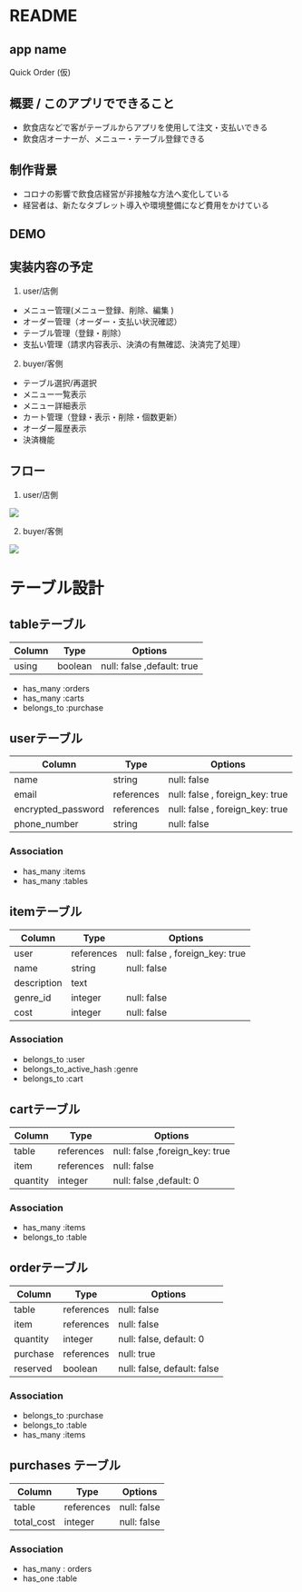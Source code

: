 # README
## app name 
Quick Order (仮)

## 概要 / このアプリでできること
- 飲食店などで客がテーブルからアプリを使用して注文・支払いできる
- 飲食店オーナーが、メニュー・テーブル登録できる

## 制作背景 
- コロナの影響で飲食店経営が非接触な方法へ変化している
- 経営者は、新たなタブレット導入や環境整備になど費用をかけている

## DEMO 

## 実装内容の予定
1. user/店側
- メニュー管理(メニュー登録、削除、編集 )
- オーダー管理（オーダー・支払い状況確認）
- テーブル管理（登録・削除）
- 支払い管理（請求内容表示、決済の有無確認、決済完了処理）

2. buyer/客側
- テーブル選択/再選択
- メニュー一覧表示
- メニュー詳細表示
- カート管理（登録・表示・削除・個数更新）
- オーダー履歴表示
- 決済機能

## フロー
1. user/店側

[![](https://mermaid.ink/img/eyJjb2RlIjoiZ3JhcGggVERcbiAgICBBW-OBiuW6l10gLS0-Qyjjg4jjg4Pjg5fjg5rjg7zjgrgv44Oh44OL44Ol44O8566h55CGKVxuICAgIEMgLS0-IHzjg6Hjg4vjg6Xjg7zpgbjmip58IEQo44Oh44OL44Ol44O857eo6ZuGL-WJiumZpClcbiAgICBELS0-Q1xu44CAXG5cbiAgICBDLS0-fOaWsOODoeODi-ODpeODvOeZu-mMsnwgRijjg6Hjg4vjg6Xjg7znmbvpjLIpXG7jgIAgIEYgLS0-44CAQ1xuXG4gICAgQy0tPnzjgqrjg7zjg4Djg7znrqHnkIZ8IEgo44Kq44O844OA44O85LiA6Kan6KGo56S6KVxu44CAICBIIC0tPuOAgENcbuOAgFxu44CA44CAQyAtLT4gfOODhuODvOODluODq-eZu-mMsnwgSyjjg4bjg7zjg5bjg6vnmbvpjLIv5YmK6ZmkKVxuIOOAgEvjgIAtLT7jgIBDXG5cbuOAgOOAgEMgLS0-IHzlupfpoK3mlK_miZXjgYTmmYLjga7msbrmuIjlh6bnkIZ8IEUo5pSv5omV44GE5Yem55CGKVxu44CA44CARSAtLT585Lya6KiI44OG44O844OW44Or6YG45oqefEco5ZCI6KiI6YeR6aGN6KGo56S6KVxuICAgRyAtLT585bqX6aCt5rG65riIfEko5rG65riI5a6M5LqGKVxuICAgSSAtLT5DXG5cbuOAgCAgXG7jgIAgIiwibWVybWFpZCI6eyJ0aGVtZSI6ImZvcmVzdCJ9LCJ1cGRhdGVFZGl0b3IiOmZhbHNlfQ)](https://mermaid-js.github.io/mermaid-live-editor/#/edit/eyJjb2RlIjoiZ3JhcGggVERcbiAgICBBW-OBiuW6l10gLS0-Qyjjg4jjg4Pjg5fjg5rjg7zjgrgv44Oh44OL44Ol44O8566h55CGKVxuICAgIEMgLS0-IHzjg6Hjg4vjg6Xjg7zpgbjmip58IEQo44Oh44OL44Ol44O857eo6ZuGL-WJiumZpClcbiAgICBELS0-Q1xu44CAXG5cbiAgICBDLS0-fOaWsOODoeODi-ODpeODvOeZu-mMsnwgRijjg6Hjg4vjg6Xjg7znmbvpjLIpXG7jgIAgIEYgLS0-44CAQ1xuXG4gICAgQy0tPnzjgqrjg7zjg4Djg7znrqHnkIZ8IEgo44Kq44O844OA44O85LiA6Kan6KGo56S6KVxu44CAICBIIC0tPuOAgENcbuOAgFxu44CA44CAQyAtLT4gfOODhuODvOODluODq-eZu-mMsnwgSyjjg4bjg7zjg5bjg6vnmbvpjLIv5YmK6ZmkKVxuIOOAgEvjgIAtLT7jgIBDXG5cbuOAgOOAgEMgLS0-IHzlupfpoK3mlK_miZXjgYTmmYLjga7msbrmuIjlh6bnkIZ8IEUo5pSv5omV44GE5Yem55CGKVxu44CA44CARSAtLT585Lya6KiI44OG44O844OW44Or6YG45oqefEco5ZCI6KiI6YeR6aGN6KGo56S6KVxuICAgRyAtLT585bqX6aCt5rG65riIfEko5rG65riI5a6M5LqGKVxuICAgSSAtLT5DXG5cbuOAgCAgXG7jgIAgIiwibWVybWFpZCI6eyJ0aGVtZSI6ImZvcmVzdCJ9LCJ1cGRhdGVFZGl0b3IiOmZhbHNlfQ)

2. buyer/客側

[![](https://mermaid.ink/img/eyJjb2RlIjoiZ3JhcGggVERcbiAgICBBW-OBiuWuouanmF0gLS0-Qyjjg4jjg4Pjg5fjg5rjg7zjgrgv44Oh44OL44Ol44O85LiA6KanKVxuICAgIEMgLS0-IHzjg6Hjg4vjg6Xjg7zpgbjmip58IEQo44Oh44OL44Ol44O86Kmz57SwKVxuICAgIEQtLT585YCL5pWw6YG45oqefExb44Kr44O844OI5L-d5a2YXVxu44CA44CAIEzjgIAtLT7jgIBDXG5cbiAgICBDLS0-fOOCq-ODvOODiOihqOekunwgRijjgqvjg7zjg4jlhoXkuIDopqfooajnpLopXG7jgIAgIEYgLS0-fOWAi-aVsOabtOaWsC_liYrpmaR8IEdb44Kq44O844OA44O856K65a6aXVxuICAgIEfjgIAtLT7jgIBDXG5cbiAgICBDLS0-fOOCquODvOODgOODvOWxpeattHwgSCjjgqrjg7zjg4Djg7zkuIDopqfooajnpLopXG7jgIAgIEggLS0-IHzjgq_jg6zjgrjjg4Pjg4jjgqvjg7zjg4nmlK_miZXjgYR8IEko44Kr44O844OJ5oOF5aCx5YWl5YqbKVxu44CA44CASC0tPnzlupfpoK3mlK_miZXjgYR8IENcbiAgIEktLT5KW-axuua4iF1cbuOAgOOAgErjgIAtLT7jgIBDXG7jgIBcbuOAgOOAgEMgLS0-IHzjg4bjg7zjg5bjg6vpgbjmip4v5YaN6YG45oqefCBLKOODhuODvOODluODq-eZu-mMsilcbiDjgIBL44CALS0-44CAQ1xuXG7jgIAgIFxu44CAICIsIm1lcm1haWQiOnt9LCJ1cGRhdGVFZGl0b3IiOmZhbHNlfQ)](https://mermaid-js.github.io/mermaid-live-editor/#/edit/eyJjb2RlIjoiZ3JhcGggVERcbiAgICBBW-OBiuWuouanmF0gLS0-Qyjjg4jjg4Pjg5fjg5rjg7zjgrgv44Oh44OL44Ol44O85LiA6KanKVxuICAgIEMgLS0-IHzjg6Hjg4vjg6Xjg7zpgbjmip58IEQo44Oh44OL44Ol44O86Kmz57SwKVxuICAgIEQtLT585YCL5pWw6YG45oqefExb44Kr44O844OI5L-d5a2YXVxu44CA44CAIEzjgIAtLT7jgIBDXG5cbiAgICBDLS0-fOOCq-ODvOODiOihqOekunwgRijjgqvjg7zjg4jlhoXkuIDopqfooajnpLopXG7jgIAgIEYgLS0-fOWAi-aVsOabtOaWsC_liYrpmaR8IEdb44Kq44O844OA44O856K65a6aXVxuICAgIEfjgIAtLT7jgIBDXG5cbiAgICBDLS0-fOOCquODvOODgOODvOWxpeattHwgSCjjgqrjg7zjg4Djg7zkuIDopqfooajnpLopXG7jgIAgIEggLS0-IHzjgq_jg6zjgrjjg4Pjg4jjgqvjg7zjg4nmlK_miZXjgYR8IEko44Kr44O844OJ5oOF5aCx5YWl5YqbKVxu44CA44CASC0tPnzlupfpoK3mlK_miZXjgYR8IENcbiAgIEktLT5KW-axuua4iF1cbuOAgOOAgErjgIAtLT7jgIBDXG7jgIBcbuOAgOOAgEMgLS0-IHzjg4bjg7zjg5bjg6vpgbjmip4v5YaN6YG45oqefCBLKOODhuODvOODluODq-eZu-mMsilcbiDjgIBL44CALS0-44CAQ1xuXG7jgIAgIFxu44CAICIsIm1lcm1haWQiOnt9LCJ1cGRhdGVFZGl0b3IiOmZhbHNlfQ)

# テーブル設計

## tableテーブル
| Column             | Type       | Options                         |
| ------------------ | ------     | -------------------------       |
| using              |  boolean   | null: false ,default: true      |

- has_many :orders
- has_many :carts
- belongs_to :purchase


## userテーブル

| Column             | Type       | Options                         |
| ------------------ | ------     | -------------------------       |
| name               | string     | null: false                     |
| email              | references | null: false , foreign_key: true |
| encrypted_password | references | null: false , foreign_key: true |
| phone_number       | string     | null: false                     |

### Association
- has_many :items
- has_many :tables


## itemテーブル

| Column          | Type       | Options                         |
| --------------- | ---------- | ------------------------------- |
| user            | references | null: false , foreign_key: true |
| name            | string     | null: false                     |
| description     | text       |                                 |
| genre_id        | integer    | null: false                     |
| cost            | integer    | null: false                     |

### Association

- belongs_to :user
- belongs_to_active_hash :genre
- belongs_to :cart


## cartテーブル

| Column          | Type       | Options                         |
| --------------- | ---------- | ------------------------------- |        
| table           | references | null: false ,foreign_key: true  | 
| item            | references | null: false                     | 
| quantity        | integer	   | null: false ,default: 0         |   
	

### Association 
- has_many :items
- belongs_to :table


## orderテーブル

| Column          | Type       | Options                         |
| --------------- | ---------- | ------------------------------- |
| table           | references | null: false                     |
| item            | references | null: false                     | 
| quantity        | integer	   | null: false, default: 0         |   
| purchase        | references | null: true                      |
| reserved        | boolean    | null: false, default: false      |                |
                        
### Association
- belongs_to :purchase 
- belongs_to :table 
- has_many :items 


## purchases テーブル

| Column         | Type       | Options                        |
| ------         | ---------- | ------------------------------ |
|  table         | references | null: false                    |
|  total_cost    | integer    | null: false                    |
   
### Association
- has_many : orders
- has_one :table

